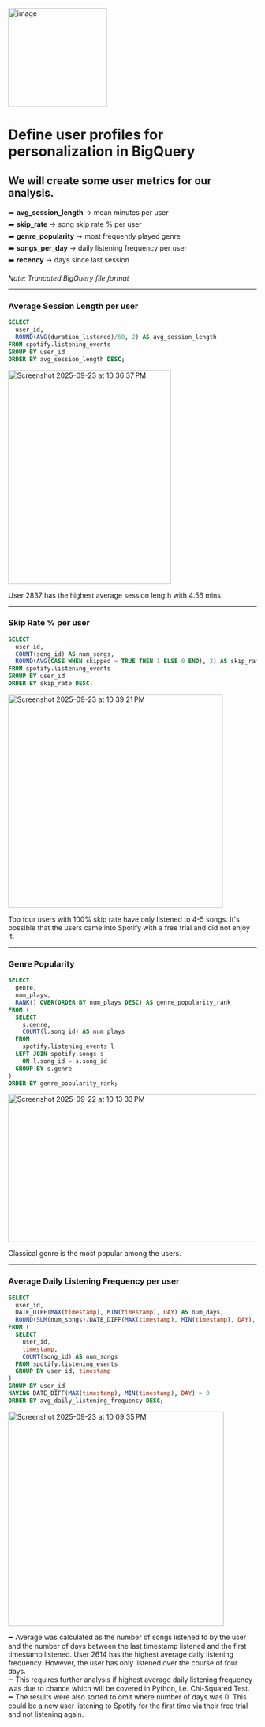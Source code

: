 <img width="200" height="200" alt="image" src="https://github.com/user-attachments/assets/3ffc46c1-e690-431b-84f0-110a0f0b4cd6" />




# Define user profiles for personalization in BigQuery

## We will create some user metrics for our analysis.
➡️ **avg_session_length** → mean minutes per user  
➡️ **skip_rate** → song skip rate % per user  
➡️ **genre_popularity** → most frequently played genre  
➡️ **songs_per_day** → daily listening frequency per user   
➡️ **recency** → days since last session  

*Note: Truncated BigQuery file format*
***
### Average Session Length per user
````sql
SELECT 
  user_id,
  ROUND(AVG(duration_listened)/60, 2) AS avg_session_length
FROM spotify.listening_events
GROUP BY user_id
ORDER BY avg_session_length DESC;
````
<img width="330" height="433" alt="Screenshot 2025-09-23 at 10 36 37 PM" src="https://github.com/user-attachments/assets/8f036161-1451-404a-87ae-2a88858745e7" />

User 2837 has the highest average session length with 4.56 mins.

***
### Skip Rate % per user
````sql
SELECT 
  user_id,
  COUNT(song_id) AS num_songs,
  ROUND(AVG(CASE WHEN skipped = TRUE THEN 1 ELSE 0 END), 2) AS skip_rate
FROM spotify.listening_events
GROUP BY user_id
ORDER BY skip_rate DESC;
````
<img width="435" height="433" alt="Screenshot 2025-09-23 at 10 39 21 PM" src="https://github.com/user-attachments/assets/b9c3a6d1-9585-4dce-8618-ba64690ecd39" />

Top four users with 100% skip rate have only listened to 4-5 songs. It's possible that the users came into Spotify with a free trial and did not enjoy it.

***
### Genre Popularity
````sql
SELECT
  genre,
  num_plays,
  RANK() OVER(ORDER BY num_plays DESC) AS genre_popularity_rank
FROM (
  SELECT
    s.genre,
    COUNT(l.song_id) AS num_plays
  FROM
    spotify.listening_events l
  LEFT JOIN spotify.songs s
    ON l.song_id = s.song_id
  GROUP BY s.genre
)
ORDER BY genre_popularity_rank;
````

<img width="542" height="300" alt="Screenshot 2025-09-22 at 10 13 33 PM" src="https://github.com/user-attachments/assets/9c5269b1-78c6-4b6b-b445-4168b7d4fb05" />

Classical genre is the most popular among the users.
***

### Average Daily Listening Frequency per user

````sql
SELECT
  user_id,
  DATE_DIFF(MAX(timestamp), MIN(timestamp), DAY) AS num_days,
  ROUND(SUM(num_songs)/DATE_DIFF(MAX(timestamp), MIN(timestamp), DAY), 2) AS avg_daily_listening_frequency
FROM (
  SELECT
    user_id,
    timestamp,
    COUNT(song_id) AS num_songs
  FROM spotify.listening_events
  GROUP BY user_id, timestamp
)
GROUP BY user_id
HAVING DATE_DIFF(MAX(timestamp), MIN(timestamp), DAY) > 0
ORDER BY avg_daily_listening_frequency DESC;
````
<img width="437" height="434" alt="Screenshot 2025-09-23 at 10 09 35 PM" src="https://github.com/user-attachments/assets/2e454916-724e-4094-9ab8-0b6c989d1275" />

➖ Average was calculated as the number of songs listened to by the user and the number of days between the last timestamp listened and the first timestamp listened. User 2614 has the highest average daily listening frequency. However, the user has only listened over the course of four days.  
➖ This requires further analysis if highest average daily listening frequency was due to chance which will be covered in Python, i.e. Chi-Squared Test.  
➖ The results were also sorted to omit where number of days was 0. This could be a new user listening to Spotify for the first time via their free trial and not listening again.
